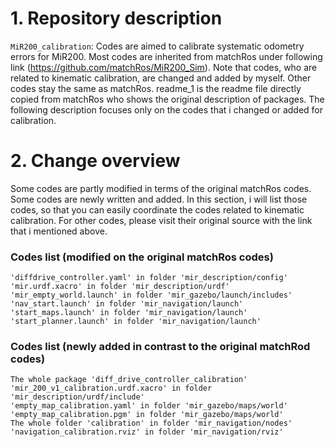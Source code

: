 # 1. Repository description
`MiR200_calibration`: Codes are aimed to calibrate systematic odometry errors for MiR200. Most codes are inherited from matchRos under following link (https://github.com/matchRos/MiR200_Sim). Note that codes, who are related to kinematic calibration, are changed and added by myself. Other codes stay the same as matchRos. readme_1 is the readme file directly copied from matchRos who shows the original description of packages. The following description focuses only on the codes that i changed or added for calibration.

# 2. Change overview
Some codes are partly modified in terms of the original matchRos codes. Some codes are newly written and added. In this section, i will list those codes, so that you can easily coordinate the codes related to kinematic calibration. For other codes, please visit their original source with the link that i mentioned above.

### Codes list (modified on the original matchRos codes)
```
'diffdrive_controller.yaml' in folder 'mir_description/config'
'mir.urdf.xacro' in folder 'mir_description/urdf'
'mir_empty_world.launch' in folder 'mir_gazebo/launch/includes'
'nav_start.launch' in folder 'mir_navigation/launch'
'start_maps.launch' in folder 'mir_navigation/launch'
'start_planner.launch' in folder 'mir_navigation/launch'
```

### Codes list (newly added in contrast to the original matchRod codes)
```
The whole package 'diff_drive_controller_calibration'
'mir_200_v1_calibration.urdf.xacro' in folder 'mir_description/urdf/include'
'empty_map_calibration.yaml' in folder 'mir_gazebo/maps/world'
'empty_map_calibration.pgm' in folder 'mir_gazebo/maps/world'
The whole folder 'calibration' in folder 'mir_navigation/nodes'
'navigation_calibration.rviz' in folder 'mir_navigation/rviz'
```
